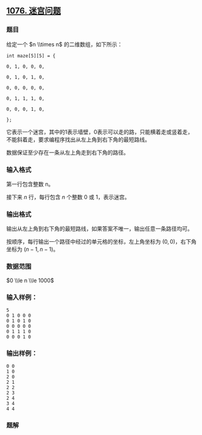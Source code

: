 ## [1076\. 迷宫问题](https://www.acwing.com/problem/content/1078/)

### 题目

给定一个 $n \\times n$ 的二维数组，如下所示：

```
int maze[5][5] = {

0, 1, 0, 0, 0,

0, 1, 0, 1, 0,

0, 0, 0, 0, 0,

0, 1, 1, 1, 0,

0, 0, 0, 1, 0,

};
```

它表示一个迷宫，其中的1表示墙壁，0表示可以走的路，只能横着走或竖着走，不能斜着走，要求编程序找出从左上角到右下角的最短路线。

数据保证至少存在一条从左上角走到右下角的路径。

### 输入格式

第一行包含整数 n。

接下来 $n$ 行，每行包含 $n$ 个整数 0 或 1，表示迷宫。

### 输出格式

输出从左上角到右下角的最短路线，如果答案不唯一，输出任意一条路径均可。

按顺序，每行输出一个路径中经过的单元格的坐标，左上角坐标为 $(0,0)$，右下角坐标为 $(n-1,n-1)$。

### 数据范围

$0 \\le n \\le 1000$

### 输入样例：

```
5
0 1 0 0 0
0 1 0 1 0
0 0 0 0 0
0 1 1 1 0
0 0 0 1 0
```

### 输出样例：

```
0 0
1 0
2 0
2 1
2 2
2 3
2 4
3 4
4 4
```

### 题解

